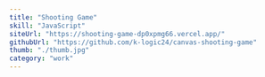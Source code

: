 ```yaml
---
title: "Shooting Game"
skill: "JavaScript"
siteUrl: "https://shooting-game-dp0xpmg66.vercel.app/"
githubUrl: "https://github.com/k-logic24/canvas-shooting-game"
thumb: "./thumb.jpg"
category: "work"
---
```

